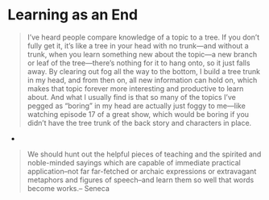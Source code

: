 # Learning as an End


> I’ve heard people compare knowledge of a topic to a tree. If you don’t fully get it, it’s like a tree in your head with no trunk—and without a trunk, when you learn something new about the topic—a new branch or leaf of the tree—there’s nothing for it to hang onto, so it just falls away. By clearing out fog all the way to the bottom, I build a tree trunk in my head, and from then on, all new information can hold on, which makes that topic forever more interesting and productive to learn about. And what I usually find is that so many of the topics I’ve pegged as “boring” in my head are actually just foggy to me—like watching episode 17 of a great show, which would be boring if you didn’t have the tree trunk of the back story and characters in place.

* 

> We should hunt out the helpful pieces of teaching and the spirited and noble-minded sayings which are capable of immediate practical application–not far far-fetched or archaic expressions or extravagant metaphors and figures of speech–and learn them so well that words become works.– Seneca

<!-- #Life -->

<!-- {BearID:732DBFB2-4253-4C1D-94E2-D6ECE48432D2-15756-00001303CF2EF868} -->
